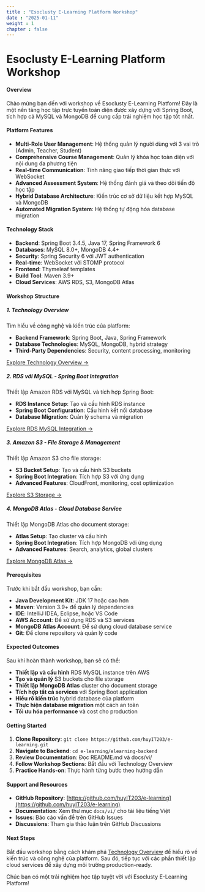 ```yaml
---
title : "Esoclusty E-Learning Platform Workshop"
date : "2025-01-11"
weight : 1
chapter : false
---
```


# Esoclusty E-Learning Platform Workshop

#### Overview
Chào mừng bạn đến với workshop về Esoclusty E-Learning Platform! Đây là một nền tảng học tập trực tuyến toàn diện được xây dựng với Spring Boot, tích hợp cả MySQL và MongoDB để cung cấp trải nghiệm học tập tốt nhất.

#### Platform Features
- **Multi-Role User Management**: Hệ thống quản lý người dùng với 3 vai trò (Admin, Teacher, Student)
- **Comprehensive Course Management**: Quản lý khóa học toàn diện với nội dung đa phương tiện
- **Real-time Communication**: Tính năng giao tiếp thời gian thực với WebSocket
- **Advanced Assessment System**: Hệ thống đánh giá và theo dõi tiến độ học tập
- **Hybrid Database Architecture**: Kiến trúc cơ sở dữ liệu kết hợp MySQL và MongoDB
- **Automated Migration System**: Hệ thống tự động hóa database migration

#### Technology Stack
- **Backend**: Spring Boot 3.4.5, Java 17, Spring Framework 6
- **Databases**: MySQL 8.0+, MongoDB 4.4+
- **Security**: Spring Security 6 với JWT authentication
- **Real-time**: WebSocket với STOMP protocol
- **Frontend**: Thymeleaf templates
- **Build Tool**: Maven 3.9+
- **Cloud Services**: AWS RDS, S3, MongoDB Atlas

#### Workshop Structure

##### 1. Technology Overview
Tìm hiểu về công nghệ và kiến trúc của platform:
- **Backend Framework**: Spring Boot, Java, Spring Framework
- **Database Technologies**: MySQL, MongoDB, hybrid strategy
- **Third-Party Dependencies**: Security, content processing, monitoring

[Explore Technology Overview →](1-technology-overview/)

##### 2. RDS với MySQL - Spring Boot Integration
Thiết lập Amazon RDS với MySQL và tích hợp Spring Boot:
- **RDS Instance Setup**: Tạo và cấu hình RDS instance
- **Spring Boot Configuration**: Cấu hình kết nối database
- **Database Migration**: Quản lý schema và migration

[Explore RDS MySQL Integration →](2-rds-mysql-springboot/)

##### 3. Amazon S3 - File Storage & Management
Thiết lập Amazon S3 cho file storage:
- **S3 Bucket Setup**: Tạo và cấu hình S3 buckets
- **Spring Boot Integration**: Tích hợp S3 với ứng dụng
- **Advanced Features**: CloudFront, monitoring, cost optimization

[Explore S3 Storage →](3-amazon-s3-storage/)

##### 4. MongoDB Atlas - Cloud Database Service
Thiết lập MongoDB Atlas cho document storage:
- **Atlas Setup**: Tạo cluster và cấu hình
- **Spring Boot Integration**: Tích hợp MongoDB với ứng dụng
- **Advanced Features**: Search, analytics, global clusters

[Explore MongoDB Atlas →](4-mongodb-atlas/)

#### Prerequisites
Trước khi bắt đầu workshop, bạn cần:
- **Java Development Kit**: JDK 17 hoặc cao hơn
- **Maven**: Version 3.9+ để quản lý dependencies
- **IDE**: IntelliJ IDEA, Eclipse, hoặc VS Code
- **AWS Account**: Để sử dụng RDS và S3 services
- **MongoDB Atlas Account**: Để sử dụng cloud database service
- **Git**: Để clone repository và quản lý code

#### Expected Outcomes
Sau khi hoàn thành workshop, bạn sẽ có thể:
- **Thiết lập và cấu hình** RDS MySQL instance trên AWS
- **Tạo và quản lý** S3 buckets cho file storage
- **Thiết lập MongoDB Atlas** cluster cho document storage
- **Tích hợp tất cả services** với Spring Boot application
- **Hiểu rõ kiến trúc** hybrid database của platform
- **Thực hiện database migration** một cách an toàn
- **Tối ưu hóa performance** và cost cho production

#### Getting Started
1. **Clone Repository**: `git clone https://github.com/huyIT203/e-learning.git`
2. **Navigate to Backend**: `cd e-learning/elearning-backend`
3. **Review Documentation**: Đọc README.md và docs/vi/
4. **Follow Workshop Sections**: Bắt đầu với Technology Overview
5. **Practice Hands-on**: Thực hành từng bước theo hướng dẫn

#### Support and Resources
- **GitHub Repository**: [https://github.com/huyIT203/e-learning](https://github.com/huyIT203/e-learning)
- **Documentation**: Xem thư mục `docs/vi/` cho tài liệu tiếng Việt
- **Issues**: Báo cáo vấn đề trên GitHub Issues
- **Discussions**: Tham gia thảo luận trên GitHub Discussions

#### Next Steps
Bắt đầu workshop bằng cách khám phá [Technology Overview](1-technology-overview/) để hiểu rõ về kiến trúc và công nghệ của platform. Sau đó, tiếp tục với các phần thiết lập cloud services để xây dựng môi trường production-ready.

Chúc bạn có một trải nghiệm học tập tuyệt vời với Esoclusty E-Learning Platform!
